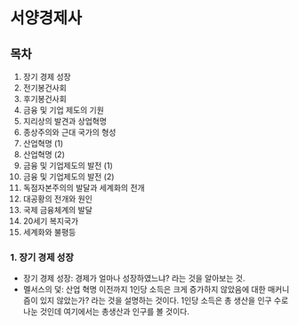 # 서양경제사

## 목차

1. 장기 경제 성장
2. 전기봉건사회
3. 후기봉건사회
4. 금융 및 기업 제도의 기원
5. 지리상의 발견과 상업혁명
6. 종상주의와 근대 국가의 형성
7. 산업혁명 (1)
8. 산업혁명 (2)
9. 금융 및 기업제도의 발전 (1)
10. 금융 및 기업제도의 발전 (2)
11. 독점자본주의의 발달과 세계화의 전개
12. 대공황의 전개와 원인
13. 국제 금융체계의 발달
14. 20세기 복지국가
15. 세계화와 불평등

### 1. 장기 경제 성장

- 장기 경제 성장: 경제가 얼마나 성장하였느냐? 라는 것을 알아보는 것. 
- 멜서스의 덫: 산업 혁명 이전까지 1인당 소득은 크게 증가하지 않았음에 대한 매커니즘이 있지 않았는가? 라는 것을 설명하는 것이다. 1인당 소득은 총 생산을 인구 수로 나눈 것인데 여기에서는 총생산과 인구를 볼 것이다.